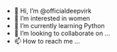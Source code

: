 - 👋 Hi, I’m @officialdeepvirk
- 👀 I’m interested in women
- 🌱 I’m currently learning Python
- 💞️ I’m looking to collaborate on ...
- 📫 How to reach me ...

<!---
officialdeepvirk/officialdeepvirk is a ✨ special ✨ repository because its `README.md` (this file) appears on your GitHub profile.
You can click the Preview link to take a look at your changes.
--->
